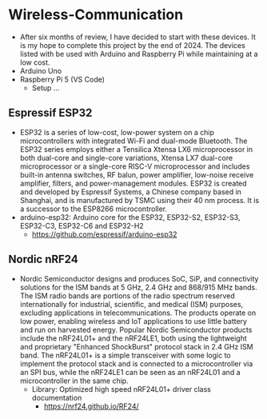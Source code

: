 # Wireless-Communication
- After six months of review, I have decided to start with these devices. It is my hope to complete this project by the end of 2024. The devices listed with be used with Arduino and Raspberry Pi while maintaining at a low cost.
- Arduino Uno
- Raspberry Pi 5 (VS Code)
  - Setup ...
  
## Espressif ESP32
- ESP32 is a series of low-cost, low-power system on a chip microcontrollers with integrated Wi-Fi and dual-mode Bluetooth. The ESP32 series employs either a Tensilica Xtensa LX6 microprocessor in both dual-core and single-core variations, Xtensa LX7 dual-core microprocessor or a single-core RISC-V microprocessor and includes built-in antenna switches, RF balun, power amplifier, low-noise receive amplifier, filters, and power-management modules. ESP32 is created and developed by Espressif Systems, a Chinese company based in Shanghai, and is manufactured by TSMC using their 40 nm process. It is a successor to the ESP8266 microcontroller.
- arduino-esp32: Arduino core for the ESP32, ESP32-S2, ESP32-S3, ESP32-C3, ESP32-C6 and ESP32-H2
  - https://github.com/espressif/arduino-esp32

## Nordic nRF24
- Nordic Semiconductor designs and produces SoC, SiP, and connectivity solutions for the ISM bands at 5 GHz, 2.4 GHz and 868/915 MHz bands. The ISM radio bands are portions of the radio spectrum reserved internationally for industrial, scientific, and medical (ISM) purposes, excluding applications in telecommunications. The products operate on low power, enabling wireless and IoT applications to use little battery and run on harvested energy. Popular Nordic Semiconductor products include the nRF24L01+ and the nRF24LE1, both using the lightweight and proprietary "Enhanced ShockBurst" protocol stack in 2.4 GHz ISM band. The nRF24L01+ is a simple transceiver with some logic to implement the protocol stack and is connected to a microcontroller via an SPI bus, while the nRF24LE1 can be seen as an nRF24L01 and a microcontroller in the same chip.
  - Library: Optimized high speed nRF24L01+ driver class documentation
    - https://nrf24.github.io/RF24/
